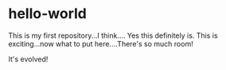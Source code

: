 # hello-world
This is my first repository...I think....
Yes this definitely is.
This is exciting...now what to put here....There's so much room!

It's evolved!
